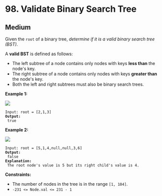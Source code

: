 # 98. Validate Binary Search Tree

## Medium



Given the `root` of a binary tree, _determine if it is a valid binary search tree (BST)_.

A **valid BST** is defined as follows:

* The left subtree of a node contains only nodes with keys **less than** the node's key.
* The right subtree of a node contains only nodes with keys **greater than** the node's key.
* Both the left and right subtrees must also be binary search trees.

&#x20;

**Example 1:**

![](https://assets.leetcode.com/uploads/2020/12/01/tree1.jpg)

<pre><code>Input: root = [2,1,3]
<strong>Output:
</strong> true
</code></pre>

**Example 2:**

![](https://assets.leetcode.com/uploads/2020/12/01/tree2.jpg)

<pre><code>Input: root = [5,1,4,null,null,3,6]
<strong>Output:
</strong> false
<strong>Explanation:
</strong> The root node's value is 5 but its right child's value is 4.
</code></pre>

&#x20;

**Constraints:**

* The number of nodes in the tree is in the range `[1, 104]`.
* `-231 <= Node.val <= 231 - 1`
